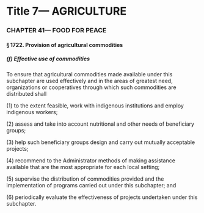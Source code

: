 
# Title 7— AGRICULTURE
### CHAPTER 41— FOOD FOR PEACE
#### § 1722. Provision of agricultural commodities
##### (f) Effective use of commodities

To ensure that agricultural commodities made available under this subchapter are used effectively and in the areas of greatest need, organizations or cooperatives through which such commodities are distributed shall

(1) to the extent feasible, work with indigenous institutions and employ indigenous workers;

(2) assess and take into account nutritional and other needs of beneficiary groups;

(3) help such beneficiary groups design and carry out mutually acceptable projects;

(4) recommend to the Administrator methods of making assistance available that are the most appropriate for each local setting;

(5) supervise the distribution of commodities provided and the implementation of programs carried out under this subchapter; and

(6) periodically evaluate the effectiveness of projects undertaken under this subchapter.
